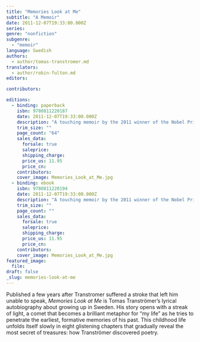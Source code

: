 ```yaml
---
title: "Memories Look at Me"
subtitle: "A Memoir"
date: 2011-12-07T19:33:00.000Z
series:
genre: "nonfiction"
subgenre:
  - "memoir"
language: Swedish
authors:
  - author/tomas-transtromer.md
translators:
  - author/robin-fulton.md
editors:

contributors:

editions:
  - binding: paperback
    isbn: 9780811220187
    date: 2011-12-07T19:33:00.000Z
    description: "A touching memoir by the 2011 winner of the Nobel Prize in Literature "
    trim_size: ""
    page_count: "64"
    sales_data:
      forsale: true
      saleprice:
      shipping_charge:
      price_us: 11.95
      price_cn:
    contributors:
    cover_image: Memories_Look_at_Me.jpg
  - binding: ebook
    isbn: 9780811220194
    date: 2011-12-07T19:33:00.000Z
    description: "A touching memoir by the 2011 winner of the Nobel Prize in Literature "
    trim_size: ""
    page_count: ""
    sales_data:
      forsale: true
      saleprice:
      shipping_charge:
      price_us: 11.95
      price_cn:
    contributors:
    cover_image: Memories_Look_at_Me.jpg
featured_image:
  file:
draft: false
_slug: memories-look-at-me
---
```


Published a few years after Transtromer suffered a stroke that left him unable to speak, _Memories Look at Me_ is Tomas Tranströmer’s lyrical autobiography about growing up in Sweden. His story opens with a streak of light, a comet that becomes a brilliant metaphor for “my life” as he tries to penetrate the earliest, formative memories of his past. This childhood life unfolds itself slowly in eight glistening chapters that gradually reveal the most secret of treasures: how Tranströmer discovered poetry.

